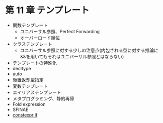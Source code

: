 # 第 11 章 テンプレート

* 関数テンプレート
    * ユニバーサル参照、Perfect Forwarding
    * オーバーロード順位
* クラステンプレート
    * ユニバーサル参照に対する少しの注意点(内包される型に対する推論に&&を用いてもそれはユニバーサル参照とはならない)
* テンプレートの特殊化
* decltype
* auto
* 後置返却型指定
* 変数テンプレート
* エイリアステンプレート
* メタプログラミング、静的再帰
* Fold expression
* SFINAE
* [constexpr if](/Chap11/11x-constexpr-if.md)